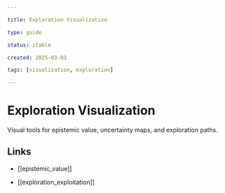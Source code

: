 ```yaml
---

title: Exploration Visualization

type: guide

status: stable

created: 2025-03-03

tags: [visualization, exploration]

---
```


# Exploration Visualization

Visual tools for epistemic value, uncertainty maps, and exploration paths.

## Links

- [[epistemic_value]]

- [[exploration_exploitation]]

